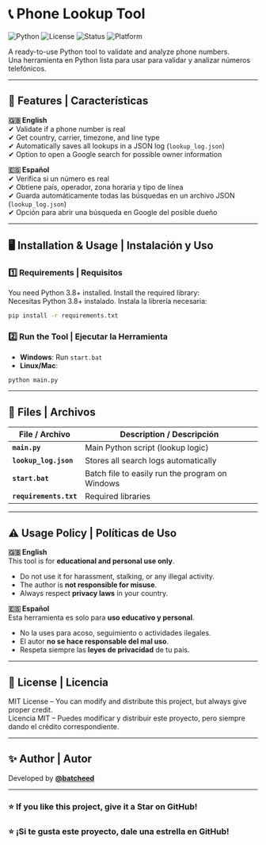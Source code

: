 # 📞 Phone Lookup Tool

![Python](https://img.shields.io/badge/Python-3.8%2B-blue)
![License](https://img.shields.io/badge/License-MIT-green)
![Status](https://img.shields.io/badge/Status-Active-success)
![Platform](https://img.shields.io/badge/Platform-Windows%20%7C%20Linux%20%7C%20MacOS-lightgrey)

A ready-to-use Python tool to validate and analyze phone numbers.  
Una herramienta en Python lista para usar para validar y analizar números telefónicos.

---

## 🌟 Features | Características

**🇬🇧 English**  
✔ Validate if a phone number is real  
✔ Get country, carrier, timezone, and line type  
✔ Automatically saves all lookups in a JSON log (`lookup_log.json`)  
✔ Option to open a Google search for possible owner information  

**🇪🇸 Español**  
✔ Verifica si un número es real  
✔ Obtiene país, operador, zona horaria y tipo de línea  
✔ Guarda automáticamente todas las búsquedas en un archivo JSON (`lookup_log.json`)  
✔ Opción para abrir una búsqueda en Google del posible dueño  

---

## 🖥️ Installation & Usage | Instalación y Uso

### **1️⃣ Requirements | Requisitos**  
You need Python 3.8+ installed. Install the required library:  
Necesitas Python 3.8+ instalado. Instala la librería necesaria:  

```bash
pip install -r requirements.txt
```

### **2️⃣ Run the Tool | Ejecutar la Herramienta**  

- **Windows**: Run `start.bat`  
- **Linux/Mac**:  

```bash
python main.py
```

---

## 📂 Files | Archivos

| File / Archivo      | Description / Descripción |
|----------------------|----------------------------|
| **`main.py`**       | Main Python script (lookup logic) |
| **`lookup_log.json`** | Stores all search logs automatically |
| **`start.bat`**     | Batch file to easily run the program on Windows |
| **`requirements.txt`** | Required libraries |

---

## ⚠️ Usage Policy | Políticas de Uso

**🇬🇧 English**  
This tool is for **educational and personal use only**.  
- Do not use it for harassment, stalking, or any illegal activity.  
- The author is **not responsible for misuse**.  
- Always respect **privacy laws** in your country.  

**🇪🇸 Español**  
Esta herramienta es solo para **uso educativo y personal**.  
- No la uses para acoso, seguimiento o actividades ilegales.  
- El autor **no se hace responsable del mal uso**.  
- Respeta siempre las **leyes de privacidad** de tu país.  

---

## 📝 License | Licencia

MIT License – You can modify and distribute this project, but always give proper credit.  
Licencia MIT – Puedes modificar y distribuir este proyecto, pero siempre dando el crédito correspondiente.

---

## ✨ Author | Autor

Developed by **[@batcheed](https://github.com/batcheed)**  

---

### ⭐ **If you like this project, give it a Star on GitHub!**  
### ⭐ **¡Si te gusta este proyecto, dale una estrella en GitHub!**
